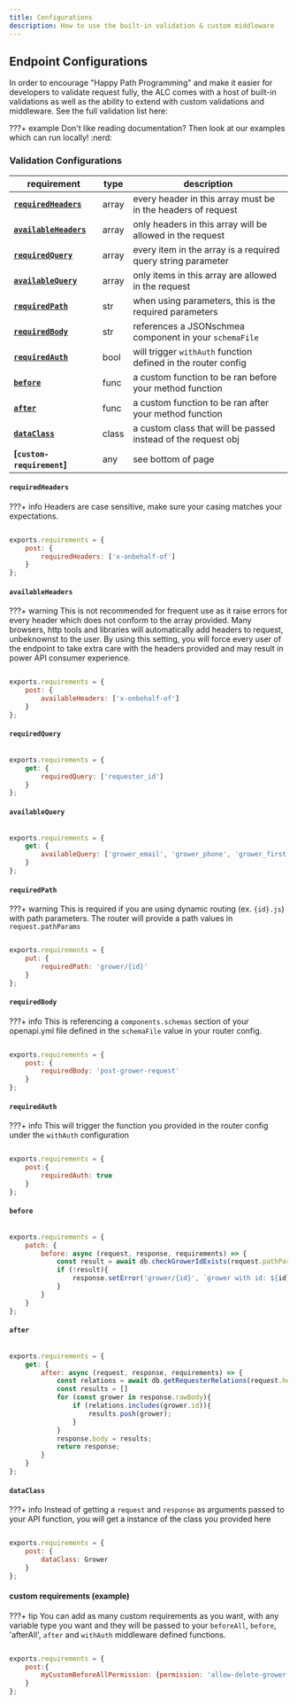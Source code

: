 ```yaml
---
title: Configurations
description: How to use the built-in validation & custom middleware
---
```


## Endpoint Configurations

In order to encourage "Happy Path Programming" and make it easier for developers to validate request fully, the ALC comes with a host of built-in validations as well as the ability to extend with custom validations and middleware. See the full validation list here:

???+ example
    Don't like reading documentation? Then look at our examples which can run locally! :nerd:

### Validation Configurations

| requirement                                                                                 | type  | description                                                   |
|---------------------------------------------------------------------------------------------|-------|---------------------------------------------------------------|
| **[`requiredHeaders`]({{web.url}}/node/apigateway/endpoint/validations/#requiredHeaders)**  | array | every header in this array must be in the headers of request  |
| **[`availableHeaders`]({{web.url}}/node/apigateway/endpoint/validations/#availableHeaders)**| array | only headers in this array will be allowed in the request     |
| **[`requiredQuery`]({{web.url}}/node/apigateway/endpoint/validations/#requiredQuery)**      | array | every item in the array is a required query string parameter  |
| **[`availableQuery`]({{web.url}}/node/apigateway/endpoint/validations/#availableQuery)**    | array | only items in this array are allowed in the request           |
| **[`requiredPath`]({{web.url}}/node/apigateway/endpoint/validations/#requiredPath)**        | str   | when using parameters, this is the required parameters        |
| **[`requiredBody`]({{web.url}}/node/apigateway/endpoint/validations/#requiredBody)**        | str   | references a JSONschmea component in your `schemaFile`        |
| **[`requiredAuth`]({{web.url}}/node/apigateway/endpoint/validations/#requiredAuth)**        | bool  | will trigger `withAuth` function defined in the router config |
| **[`before`]({{web.url}}/node/apigateway/endpoint/validations/#before)**                    | func  | a custom function to be ran before your method function       |
| **[`after`]({{web.url}}/node/apigateway/endpoint/validations/#after)**                      | func  | a custom function to be ran after your method function        |
| **[`dataClass`]({{web.url}}/node/apigateway/endpoint/validations/#dataClass)**              | class | a custom class that will be passed instead of the request obj |
| **[`custom-requirement`]**                                                                  | any   | see bottom of page                                            |

#### `requiredHeaders`

???+ info
    Headers are case sensitive, make sure your casing matches your expectations.

```js

exports.requirements = {
    post: {
        requiredHeaders: ['x-onbehalf-of']
    }
};
```

#### `availableHeaders`

???+ warning
    This is not recommended for frequent use as it raise errors for every header which does not conform to the array provided. Many browsers, http tools and libraries will automatically add headers to request, unbeknownst to the user. By using this setting, you will force every user of the endpoint to take extra care with the headers provided and may result in power API consumer experience.

```js

exports.requirements = {
    post: {
        availableHeaders: ['x-onbehalf-of']
    }
};
```

#### `requiredQuery`

```js

exports.requirements = {
    get: {
        requiredQuery: ['requester_id']
    }
};
```

#### `availableQuery`

```js

exports.requirements = {
    get: {
        availableQuery: ['grower_email', 'grower_phone', 'grower_first', 'grower_last'],
    }
};
```

#### `requiredPath`

???+ warning
    This is required if you are using dynamic routing (ex. `{id}.js`) with path parameters. The router will provide a path values in `request.pathParams`

```js

exports.requirements = {
    put: {
        requiredPath: 'grower/{id}'
    }
};
```

#### `requiredBody`

???+ info
    This is referencing a `components.schemas` section of your openapi.yml file defined in the `schemaFile` value in your router config.

```js

exports.requirements = {
    post: {
        requiredBody: 'post-grower-request'
    }
};
```


#### `requiredAuth`

???+ info
    This will trigger the function you provided in the router config under the `withAuth` configuration

```js

exports.requirements = {
    post:{
        requiredAuth: true
    }
};
```

#### `before`

```js

exports.requirements = {
    patch: {
        before: async (request, response, requirements) => {
            const result = await db.checkGrowerIdExists(request.pathParams.id);
            if (!result){
                response.setError('grower/{id}', `grower with id: ${id} does not exist.`);
            }
        }
    }
};
```

#### `after`

```js

exports.requirements = {
    get: {
        after: async (request, response, requirements) => {
            const relations = await db.getRequesterRelations(request.headers['x-requester-id']);
            const results = []
            for (const grower in response.rawBody){
                if (relations.includes(grower.id)){
                    results.push(grower);
                }
            }
            response.body = results;
            return response;
        }
    }
};
```

#### `dataClass`

???+ info
    Instead of getting a `request` and `response` as arguments passed to your API function, you will get a instance of the class you provided here

```js

exports.requirements = {
    post: {
        dataClass: Grower
    }
};
```

#### custom requirements (example)

???+ tip
    You can add as many custom requirements as you want, with any variable type you want and they will be passed to your `beforeAll`, `before`, 'afterAll', `after` and `withAuth` middleware defined functions.

```js

exports.requirements = {
    post:{
        myCustomBeforeAllPermission: {permission: 'allow-delete-grower'}
    }
};
```
